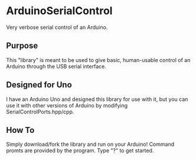 # ArduinoSerialControl
Very verbose serial control of an Arduino.

## Purpose
This "library" is meant to be used to give basic, human-usable control of an Arduino through the USB serial interface.

## Designed for Uno
I have an Arduino Uno and designed this library for use with it, but you can use it with other versions of Arduino by modifying SerialControlPorts.hpp/cpp.

## How To
Simply download/fork the library and run on your Arduino! Command promts are provided by the program. Type "?" to get started.
